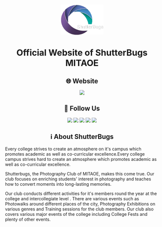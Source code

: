 

<p align="center">
<img src="assets/img/logos/LOGO-SVGwhite.png" height="100" />
</p>

<h1 align="center">Official Website of ShutterBugs MITAOE</h1>

<h2 align="center">🌐 Website</h2>
<p align="center">
<a href="https://shutterbugs.mitaoe.ac.in" target="_blank"><img height="28" src = "https://img.shields.io/badge/-https://shutterbugs.mitaoe.ac.in-fed136?style=for-the-badge"></a>
</p>
<h2 align="center">👥 Follow Us</h2>
<p align="center">
<a href="https://instagram.com/shutterbugs.mitaoe" target="_blank"><img height="28" src = "https://img.shields.io/badge/-Instagram-e95950?style=for-the-badge&logo=Instagram&logoColor=white"></a>
<a href="https://shutterbugs-links.web.app" target="_blank"><img height="28" src = "https://img.shields.io/badge/-Social Links-fed136?style=for-the-badge"></a>
  <a href="mailto:shutterbugspc@mitaoe.ac.in" target="_blank"><img height="28" src = "https://img.shields.io/badge/gmail-EA4335?&style=for-the-badge&logo=gmail&logoColor=white"></a>
  <a href="https://www.linkedin.com/company/shutterbugspc" target="_blank"> <img height="28" src = "https://img.shields.io/badge/-LinkedIn-0e76a8?style=for-the-badge&logo=Linkedin&logoColor=white"></a>
  <a href="https://twitter.com/shutterbugsclub" target="_blank"><img height="28" src = "https://img.shields.io/badge/-Twitter-00acee?style=for-the-badge&logo=Twitter&logoColor=white"></a>
</p>

<h2 align="center">ℹ️ About ShutterBugs</h2>
Every college strives to create an atmosphere on it's campus which promotes academic as well as co-curricular excellence.Every college campus strives hard to create an atmosphere which promotes academic as well as co-curricular excellence.

Shutterbugs, the Photography Club of MITAOE, makes this come true. Our club focuses on enriching students' interest in photography and teaches how to convert moments into long-lasting memories.

Our club conducts different activities for it's members round the year at the college and intercollegiate level . There are various events such as Photowalks around different places of the city, Photography Exhibitions on various genres and Training sessions for the club members. Our club also covers various major events of the college including College Fests and plenty of other events.
